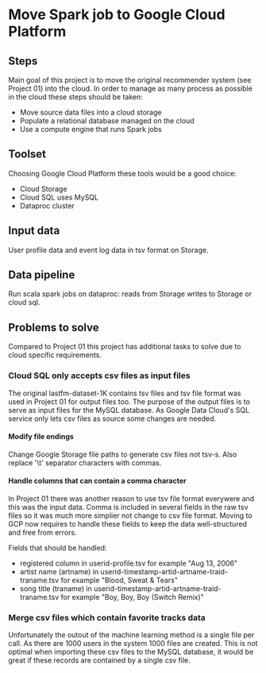 # Move Spark job to Google Cloud Platform

## Steps
Main goal of this project is to move the original recommender system (see Project 01) into the cloud. In order to manage as many process as possible in the cloud these steps should be taken:
* Move source data files into a cloud storage
* Populate a relational database managed on the cloud
* Use a compute engine that runs Spark jobs

## Toolset
Choosing Google Cloud Platform these tools would be a good choice:
* Cloud Storage
* Cloud SQL uses MySQL
* Dataproc cluster

## Input data
User profile data and event log data in tsv format on Storage.

## Data pipeline
Run scala spark jobs on dataproc: reads from Storage writes to Storage or cloud sql.

## Problems to solve

Compared to Project 01 this project has additional tasks to solve due to cloud specific requirements.

### Cloud SQL only accepts csv files as input files

The original lastfm-dataset-1K contains tsv files and tsv file format was used in Project 01 for output files too. The purpose of the output files is to serve as input files for the MySQL database. As Google Data Cloud's SQL service only lets csv files as source some changes are needed.

#### Modify file endings

Change Google Storage file paths to generate csv files not tsv-s. Also replace '\t' separator characters with commas.

#### Handle columns that can contain a comma character

In Project 01 there was another reason to use tsv file format everywere and this was the input data. Comma is included in several fields in the raw tsv files so it was much more simplier not change to csv file format. Moving to GCP now requires to handle these fields to keep the data well-structured and free from errors.

Fields that should be handled:
* registered column in userid-profile.tsv for example "Aug 13, 2006"
* artist name (artname) in userid-timestamp-artid-artname-traid-traname.tsv for example "Blood, Sweat & Tears"
* song title (traname) in userid-timestamp-artid-artname-traid-traname.tsv for example "Boy, Boy, Boy (Switch Remix)"

### Merge csv files which contain favorite tracks data
Unfortunately the outout of the machine learning method is a single file per call. As there are 1000 users in the system 1000 files are created. This is not optimal when importing these csv files to the MySQL database, it would be great if these records are contained by a single csv file.
